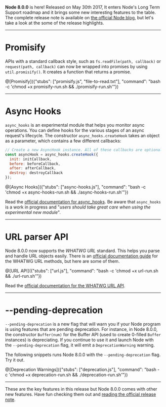 **Node 8.0.0** is here! Released on May 30th 2017, It enters Node's Long Term Support roadmap and it brings some new interesting features to the table. The complete release note is available on [the official Node blog](https://nodejs.org/en/blog/release/v8.0.0/), but let's take a look at the some of the release highlights.

---------

# Promisify


APIs with a standard callback style, such as `fs.readFile(path, callback)` or `request(path, callback)` can now be wrapped into promises by using `util.promisify()`. It creates a function that returns a promise.

@[Promisify]({"stubs": ["promisify.js", "file-to-read.txt"], "command": "bash -c 'chmod +x promisify-run.sh && ./promisify-run.sh'"})

---------

# Async Hooks

`async_hooks` is an experimental module that helps you monitor async operations. You can define hooks for the various stages of an async request's lifecycle. The constructor `async_hooks.createHook` takes an object as a parameter, which contains a few different callbacks:

```javascript
// Create a new AsyncHook instance. All of these callbacks are optional.
const asyncHook = async_hooks.createHook({
  init: initCallback,
  before: beforeCallback,
  after: afterCallback,
  destroy: destroyCallback
});
```

@[Async Hooks]({"stubs": ["async-hooks.js"], "command": "bash -c 'chmod +x async-hooks-run.sh && ./async-hooks-run.sh'"})

Read the [official documentation for async_hooks](https://github.com/AndreasMadsen/node/blob/82149a8e0f0a13e5f34215e370b6750a300617e6/doc/api/async_hooks.md). Be aware that `async_hooks` is a work in progress and "_users should take great care when using the experimental new module_".

---------

# URL parser API

Node 8.0.0 now supports the _WHATWG URL_ standard. This helps you parse and handle URL objects easily. There is an [official documentation guide](https://nodejs.org/api/url.html#url_the_whatwg_url_api) for the WHATWG URL methods, but here are some of them.

@[URL API]({"stubs": ["url.js"], "command": "bash -c 'chmod +x url-run.sh && ./url-run.sh'"})

Read the [official documentation for the WHATWG URL API](https://nodejs.org/api/url.html#url_the_whatwg_url_api).

---------

# --pending-deprecation

`--pending-deprecation` is a new flag that will warn you if your Node program is using features that are pending deprecation. For instance, in Node 8.0.0, the constructor `Buffer(num)` for the Buffer API (used to create 0-filled `Buffer` instances) is depreciating. If you continue to use it and launch Node with the `--pending-deprecation` flag, it will emit a `DeprecationWarning` warning.

The following snippets runs Node 8.0.0 with the `--pending-deprecation` flag. Try it out.

@[Deprecation Warnings]({"stubs": ["deprecation.js"], "command": "bash -c 'chmod +x deprecation-run.sh && ./deprecation-run.sh'"})

-----------

These are the key features in this release but Node 8.0.0 comes with other new features. Have fun checking them out and [reading the official release note](https://nodejs.org/en/blog/release/v8.0.0/).
